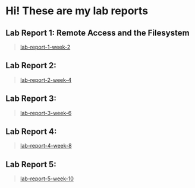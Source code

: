 # Hi! These are my lab reports

## Lab Report 1: Remote Access and the Filesystem


>[lab-report-1-week-2](https://Kenry3.github.io/cse15l-lab-reports/lab-report-1-week-2.html)

## Lab Report 2:

>[lab-report-2-week-4](https://Kenry3.github.io/cse15l-lab-reports/lab-report-2-week-4.html)

## Lab Report 3:

>[lab-report-3-week-6](https://Kenry3.github.io/cse15l-lab-reports/lab-report-3-week-6.html)

## Lab Report 4:

>[lab-report-4-week-8](https://Kenry3.github.io/cse15l-lab-reports/lab-report-4-week-8.html)

## Lab Report 5:

>[lab-report-5-week-10](https://Kenry3.github.io/cse15l-lab-reports/lab-report-5-week-10.html)